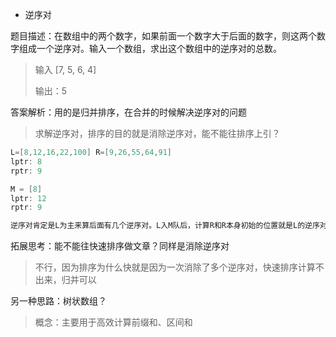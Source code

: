 - 逆序对

题目描述：在数组中的两个数字，如果前面一个数字大于后面的数字，则这两个数字组成一个逆序对。输入一个数组，求出这个数组中的逆序对的总数。

> 输入 [7, 5, 6, 4]
>
> 输出：5

答案解析：用的是归并排序，在合并的时候解决逆序对的问题

> 求解逆序对，排序的目的就是消除逆序对，能不能往排序上引？

```go
L=[8,12,16,22,100] R=[9,26,55,64,91]
lptr: 8
rptr: 9

M = [8]
lptr: 12
rptr: 9

逆序对肯定是L为主来算后面有几个逆序对。L入M队后，计算R和R本身初始的位置就是L的逆序对个数。
```

拓展思考：能不能往快速排序做文章？同样是消除逆序对

> 不行，因为排序为什么快就是因为一次消除了多个逆序对，快速排序计算不出来，归并可以

另一种思路：树状数组？

> 概念：主要用于高效计算前缀和、区间和